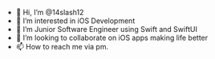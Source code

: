 - 👋 Hi, I’m @14slash12
- 👀 I’m interested in iOS Development
- 🌱 I’m Junior Software Engineer using Swift and SwiftUI
- 💞️ I’m looking to collaborate on iOS apps making life better
- 📫 How to reach me via pm.

<!---
14slash12/14slash12 is a ✨ special ✨ repository because its `README.md` (this file) appears on your GitHub profile.
You can click the Preview link to take a look at your changes.
--->
